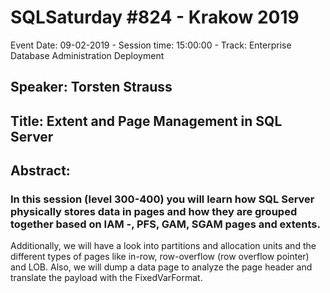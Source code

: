 # SQLSaturday #824 - Krakow 2019
Event Date: 09-02-2019 - Session time: 15:00:00 - Track: Enterprise Database Administration  Deployment
## Speaker: Torsten Strauss
## Title: Extent and Page Management in SQL Server
## Abstract:
### In this session (level 300-400) you will learn how SQL Server physically stores data in pages and how they are grouped together based on IAM -, PFS, GAM, SGAM pages and extents.
Additionally, we will have a look into partitions and allocation units and the different types of pages like in-row, row-overflow (row overflow pointer) and LOB. 
Also, we will dump a data page to analyze the page header and translate the payload with the FixedVarFormat.
